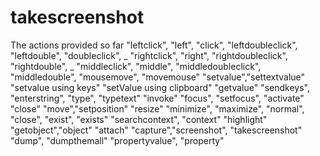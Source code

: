 # takescreenshot
 The actions provided so far  "leftclick", "left", "click", "leftdoubleclick", "leftdouble", "doubleclick", _  "rightclick", "right", "rightdoubleclick", "rightdouble", _  "middleclick", "middle", "middledoubleclick", "middledouble", "mousemove", "movemouse"  "setvalue","settextvalue"  "setvalue using keys"  "setValue using clipboard"  "getvalue"  "sendkeys", "enterstring", "type", "typetext"  "invoke"  "focus", "setfocus", "activate"  "close"  "move","setposition"  "resize"  "minimize", "maximize", "normal", "close", "exist", "exists"  "searchcontext", "context"  "highlight"  "getobject","object"  "attach"  "capture","screenshot", "takescreenshot"  "dump", "dumpthemall"  "propertyvalue", "property"
